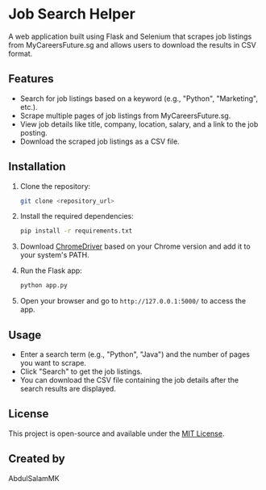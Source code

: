 
# Job Search Helper

A web application built using Flask and Selenium that scrapes job listings from MyCareersFuture.sg and allows users to download the results in CSV format.

## Features
- Search for job listings based on a keyword (e.g., "Python", "Marketing", etc.).
- Scrape multiple pages of job listings from MyCareersFuture.sg.
- View job details like title, company, location, salary, and a link to the job posting.
- Download the scraped job listings as a CSV file.

## Installation

1. Clone the repository:
   ```bash
   git clone <repository_url>
   ```

2. Install the required dependencies:
   ```bash
   pip install -r requirements.txt
   ```

3. Download [ChromeDriver](https://sites.google.com/a/chromium.org/chromedriver/) based on your Chrome version and add it to your system's PATH.

4. Run the Flask app:
   ```bash
   python app.py
   ```

5. Open your browser and go to `http://127.0.0.1:5000/` to access the app.

## Usage

- Enter a search term (e.g., "Python", "Java") and the number of pages you want to scrape.
- Click "Search" to get the job listings.
- You can download the CSV file containing the job details after the search results are displayed.

## License

This project is open-source and available under the [MIT License](LICENSE).

## Created by

AbdulSalamMK
